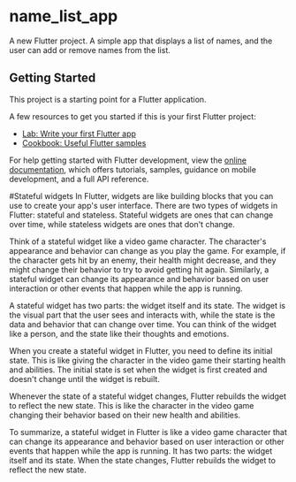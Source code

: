 # name_list_app

A new Flutter project.
A simple app that displays a list of names, and the user can add or remove names from the list. 

## Getting Started

This project is a starting point for a Flutter application.

A few resources to get you started if this is your first Flutter project:

- [Lab: Write your first Flutter app](https://docs.flutter.dev/get-started/codelab)
- [Cookbook: Useful Flutter samples](https://docs.flutter.dev/cookbook)

For help getting started with Flutter development, view the
[online documentation](https://docs.flutter.dev/), which offers tutorials,
samples, guidance on mobile development, and a full API reference.

#Stateful widgets
In Flutter, widgets are like building blocks that you can use to create your app's user interface. There are two types of widgets in Flutter: stateful and stateless. Stateful widgets are ones that can change over time, while stateless widgets are ones that don't change.

Think of a stateful widget like a video game character. The character's appearance and behavior can change as you play the game. For example, if the character gets hit by an enemy, their health might decrease, and they might change their behavior to try to avoid getting hit again. Similarly, a stateful widget can change its appearance and behavior based on user interaction or other events that happen while the app is running.

A stateful widget has two parts: the widget itself and its state. The widget is the visual part that the user sees and interacts with, while the state is the data and behavior that can change over time. You can think of the widget like a person, and the state like their thoughts and emotions.

When you create a stateful widget in Flutter, you need to define its initial state. This is like giving the character in the video game their starting health and abilities. The initial state is set when the widget is first created and doesn't change until the widget is rebuilt.

Whenever the state of a stateful widget changes, Flutter rebuilds the widget to reflect the new state. This is like the character in the video game changing their behavior based on their new health and abilities.

To summarize, a stateful widget in Flutter is like a video game character that can change its appearance and behavior based on user interaction or other events that happen while the app is running. It has two parts: the widget itself and its state. When the state changes, Flutter rebuilds the widget to reflect the new state.
